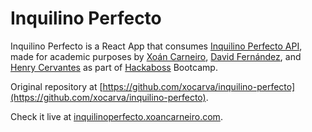 # Inquilino Perfecto

Inquilino Perfecto is a React App that consumes [Inquilino Perfecto API](https://github.com/xocarva/inquilino-perfecto-backend), made for academic purposes by [Xoán Carneiro](https://github.com/xocarva), [David Fernández](https://github.com/davidfdzmorilla), and [Henry Cervantes](https://github.com/HenryCega) as part of [Hackaboss](https://www.hackaboss.com) Bootcamp.

Original repository at [https://github.com/xocarva/inquilino-perfecto](https://github.com/xocarva/inquilino-perfecto).

Check it live at [inquilinoperfecto.xoancarneiro.com](https://inquilinoperfecto.xoancarneiro.com).
